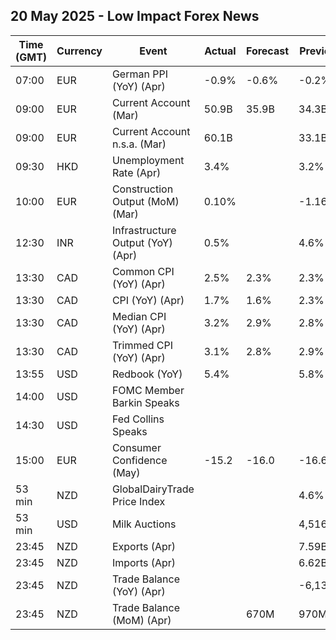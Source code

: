 ## 20 May 2025 - Low Impact Forex News

| Time (GMT) | Currency | Event | Actual | Forecast | Previous |
|------|----------|-------|--------|----------|----------|
| 07:00 | EUR | German PPI (YoY) (Apr) | -0.9% | -0.6% | -0.2% |
| 09:00 | EUR | Current Account (Mar) | 50.9B | 35.9B | 34.3B |
| 09:00 | EUR | Current Account n.s.a. (Mar) | 60.1B |  | 33.1B |
| 09:30 | HKD | Unemployment Rate (Apr) | 3.4% |  | 3.2% |
| 10:00 | EUR | Construction Output (MoM) (Mar) | 0.10% |  | -1.16% |
| 12:30 | INR | Infrastructure Output (YoY) (Apr) | 0.5% |  | 4.6% |
| 13:30 | CAD | Common CPI (YoY) (Apr) | 2.5% | 2.3% | 2.3% |
| 13:30 | CAD | CPI (YoY) (Apr) | 1.7% | 1.6% | 2.3% |
| 13:30 | CAD | Median CPI (YoY) (Apr) | 3.2% | 2.9% | 2.8% |
| 13:30 | CAD | Trimmed CPI (YoY) (Apr) | 3.1% | 2.8% | 2.9% |
| 13:55 | USD | Redbook (YoY) | 5.4% |  | 5.8% |
| 14:00 | USD | FOMC Member Barkin Speaks |  |  |  |
| 14:30 | USD | Fed Collins Speaks |  |  |  |
| 15:00 | EUR | Consumer Confidence (May) | -15.2 | -16.0 | -16.6 |
| 53 min | NZD | GlobalDairyTrade Price Index |  |  | 4.6% |
| 53 min | USD | Milk Auctions |  |  | 4,516.0 |
| 23:45 | NZD | Exports (Apr) |  |  | 7.59B |
| 23:45 | NZD | Imports (Apr) |  |  | 6.62B |
| 23:45 | NZD | Trade Balance (YoY) (Apr) |  |  | -6,130M |
| 23:45 | NZD | Trade Balance (MoM) (Apr) |  | 670M | 970M |
